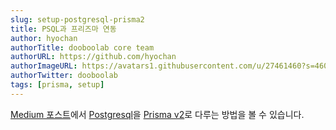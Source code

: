 ```yaml
---
slug: setup-postgresql-prisma2
title: PSQL과 프리즈마 연동
author: hyochan
authorTitle: dooboolab core team
authorURL: https://github.com/hyochan
authorImageURL: https://avatars1.githubusercontent.com/u/27461460?s=460&u=b5860875e26d33fd70fd210f4ea74f81cdf9d99b&v=4
authorTwitter: dooboolab
tags: [prisma, setup]
---
```


[Medium 포스트](https://medium.com/dooboolab/setting-up-postgresql-for-prisma-v2-9d14586f3acc)에서 [Postgresql](https://www.postgresql.org)을 [Prisma v2](https://www.prisma.io)로 다루는 방법을 볼 수 있습니다.
